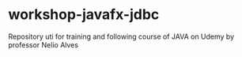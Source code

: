 # workshop-javafx-jdbc
Repository uti for training and following course of JAVA on Udemy by professor Nelio Alves
